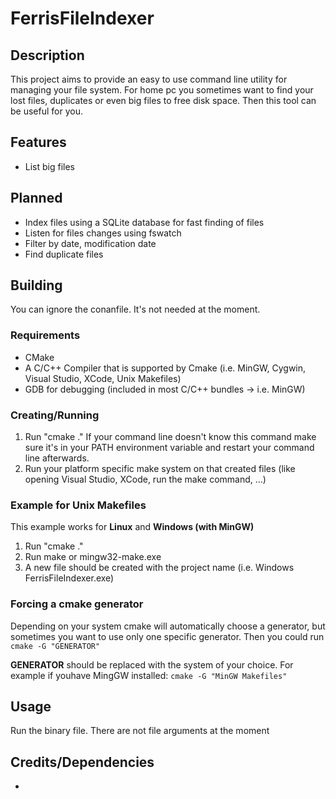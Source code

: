 # FerrisFileIndexer

## Description

This project aims to provide an easy to use command line utility for managing your file system. For home
pc you sometimes want to find your lost files, duplicates or even big files to free disk space. Then
this tool can be useful for you.

## Features

* List big files

## Planned

* Index files using a SQLite database for fast finding of files
* Listen for files changes using fswatch
* Filter by date, modification date
* Find duplicate files

## Building

You can ignore the conanfile. It's not needed at the moment. 

### Requirements

* CMake
* A C/C++ Compiler that is supported by Cmake (i.e. MinGW, Cygwin, Visual Studio, XCode, Unix Makefiles) 
* GDB for debugging (included in most C/C++ bundles -> i.e. MinGW)

### Creating/Running

1. Run "cmake ."
  If your command line doesn't know this command make sure it's in your PATH environment variable 
  and restart your command line afterwards.
2. Run your platform specific make system on that created files
  (like opening Visual Studio, XCode, run the make command, ...)

### Example for Unix Makefiles

This example works for **Linux** and **Windows (with MinGW)**

1. Run "cmake ."
2. Run make or mingw32-make.exe
3. A new file should be created with the project name (i.e. Windows FerrisFileIndexer.exe)

### Forcing a cmake generator

Depending on your system cmake will automatically choose a generator, but sometimes you want to use only one specific 
generator. Then you could run ```cmake -G "GENERATOR"``` 

**GENERATOR** should be replaced with the system of your choice. For example if youhave MingGW installed:
```cmake -G "MinGW Makefiles"```

## Usage

Run the binary file. There are not file arguments at the moment

## Credits/Dependencies

*
